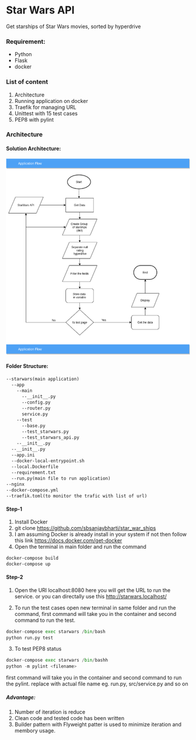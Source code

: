 # Star Wars API
Get starships of Star Wars movies, sorted by hyperdrive 

### Requirement:
* Python
* Flask
* docker
### List of content
1. Architecture
2. Running application on docker
3. Traefik for managing URL
4. Unittest with 15 test cases
5. PEP8 with pylint

### Architecture
#### Solution Architecture:
![](architecture.png)

#### Folder Structure:
    --starwars(main application)
      --app
        --main
          --__init__.py
          --config.py
          --router.py
          service.py
        --test
          --base.py
          --test_starwars.py
          --test_starwars_api.py
        --__init__.py
      --__init__.py
      --app.ini
      --docker-local-entrypoint.sh
      --local.Dockerfile
      --requirement.txt
      --run.py(main file to run application)
    --nginx
    --docker-compose.yml
    --traefik.toml(to monitor the trafic with list of url)
#### Step-1
1. Install Docker 
2. git clone https://github.com/sbsanjaybharti/star_war_ships
3. I am assuming Docker is already install in your system if not then follow this link https://docs.docker.com/get-docker 
4. Open the terminal in main folder and run the command<br/>
```ubuntu
docker-compose build
docker-compose up
```
#### Step-2
1. Open the URl localhost:8080 here you will get the URL to run the service.
or you can directally use this http://starwars.localhost/

2. To run the test cases open new terminal in same folder and run the command, first command will take you in the container and second command to run the test.
```python 
docker-compose exec starwars /bin/bash 
python run.py test
``` 
3. To test PEP8 status
```python 
docker-compose exec starwars /bin/bashh 
python -m pylint <filename>
``` 
first command will take you in the container and second command to run the pylint.
replace <filename> with actual file name eg. run.py, src/service.py and so on

 
##### Advantage:
1. Number of iteration is reduce
2. Clean code and tested code has been written
3. Builder pattern with Flyweight patter is used to minimize iteration and membory usage. 

